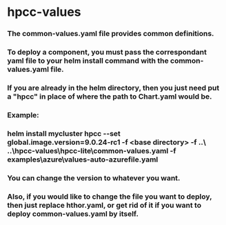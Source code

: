 # hpcc-values

### The common-values.yaml file provides common definitions.
### To deploy a component, you must pass the correspondant yaml file to your helm install command with the common-values.yaml file.

### If you are already in the helm directory, then you just need put a "hpcc" in place of where the path to Chart.yaml would be.
### Example:
### helm install mycluster hpcc --set global.image.version=9.0.24-rc1 -f \<base directory\> -f ..\ ..\hpcc-values\hpcc-lite\common-values.yaml -f examples\azure\values-auto-azurefile.yaml

### You can change the version to whatever you want.
### Also, if you would like to change the file you want to deploy, then just replace hthor.yaml, or get rid of it if you want to deploy common-values.yaml by itself.